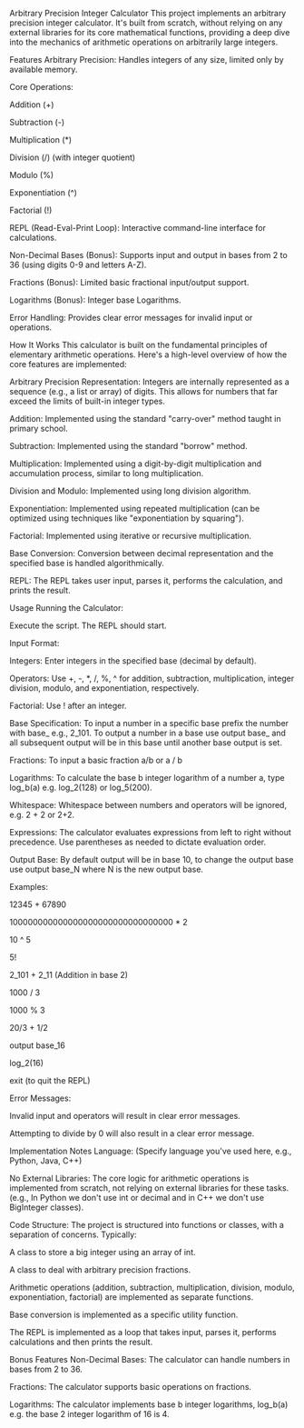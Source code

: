 Arbitrary Precision Integer Calculator
This project implements an arbitrary precision integer calculator. It's built from scratch, without relying on any external libraries for its core mathematical functions, providing a deep dive into the mechanics of arithmetic operations on arbitrarily large integers.

Features
Arbitrary Precision: Handles integers of any size, limited only by available memory.

Core Operations:

Addition (+)

Subtraction (-)

Multiplication (*)

Division (/) (with integer quotient)

Modulo (%)

Exponentiation (^)

Factorial (!)

REPL (Read-Eval-Print Loop): Interactive command-line interface for calculations.

Non-Decimal Bases (Bonus): Supports input and output in bases from 2 to 36 (using digits 0-9 and letters A-Z).

Fractions (Bonus): Limited basic fractional input/output support.

Logarithms (Bonus): Integer base Logarithms.

Error Handling: Provides clear error messages for invalid input or operations.

How It Works
This calculator is built on the fundamental principles of elementary arithmetic operations. Here's a high-level overview of how the core features are implemented:

Arbitrary Precision Representation: Integers are internally represented as a sequence (e.g., a list or array) of digits. This allows for numbers that far exceed the limits of built-in integer types.

Addition: Implemented using the standard "carry-over" method taught in primary school.

Subtraction: Implemented using the standard "borrow" method.

Multiplication: Implemented using a digit-by-digit multiplication and accumulation process, similar to long multiplication.

Division and Modulo: Implemented using long division algorithm.

Exponentiation: Implemented using repeated multiplication (can be optimized using techniques like "exponentiation by squaring").

Factorial: Implemented using iterative or recursive multiplication.

Base Conversion: Conversion between decimal representation and the specified base is handled algorithmically.

REPL: The REPL takes user input, parses it, performs the calculation, and prints the result.

Usage
Running the Calculator:

Execute the script. The REPL should start.

Input Format:

Integers: Enter integers in the specified base (decimal by default).

Operators: Use +, -, *, /, %, ^ for addition, subtraction, multiplication, integer division, modulo, and exponentiation, respectively.

Factorial: Use ! after an integer.

Base Specification: To input a number in a specific base prefix the number with base_ e.g., 2_101. To output a number in a base use output base_ and all subsequent output will be in this base until another base output is set.

Fractions: To input a basic fraction a/b or a / b

Logarithms: To calculate the base b integer logarithm of a number a, type log_b(a) e.g. log_2(128) or log_5(200).

Whitespace: Whitespace between numbers and operators will be ignored, e.g. 2 + 2 or 2+2.

Expressions: The calculator evaluates expressions from left to right without precedence. Use parentheses as needed to dictate evaluation order.

Output Base: By default output will be in base 10, to change the output base use output base_N where N is the new output base.

Examples:

12345 + 67890

100000000000000000000000000000000 * 2

10 ^ 5

5!

2_101 + 2_11 (Addition in base 2)

1000 / 3

1000 % 3

20/3 + 1/2

output base_16

log_2(16)

exit (to quit the REPL)

Error Messages:

Invalid input and operators will result in clear error messages.

Attempting to divide by 0 will also result in a clear error message.

Implementation Notes
Language: (Specify language you've used here, e.g., Python, Java, C++)

No External Libraries: The core logic for arithmetic operations is implemented from scratch, not relying on external libraries for these tasks. (e.g., In Python we don't use int or decimal and in C++ we don't use BigInteger classes).

Code Structure: The project is structured into functions or classes, with a separation of concerns. Typically:

A class to store a big integer using an array of int.

A class to deal with arbitrary precision fractions.

Arithmetic operations (addition, subtraction, multiplication, division, modulo, exponentiation, factorial) are implemented as separate functions.

Base conversion is implemented as a specific utility function.

The REPL is implemented as a loop that takes input, parses it, performs calculations and then prints the result.

Bonus Features
Non-Decimal Bases: The calculator can handle numbers in bases from 2 to 36.

Fractions: The calculator supports basic operations on fractions.

Logarithms: The calculator implements base b integer logarithms, log_b(a) e.g. the base 2 integer logarithm of 16 is 4.
